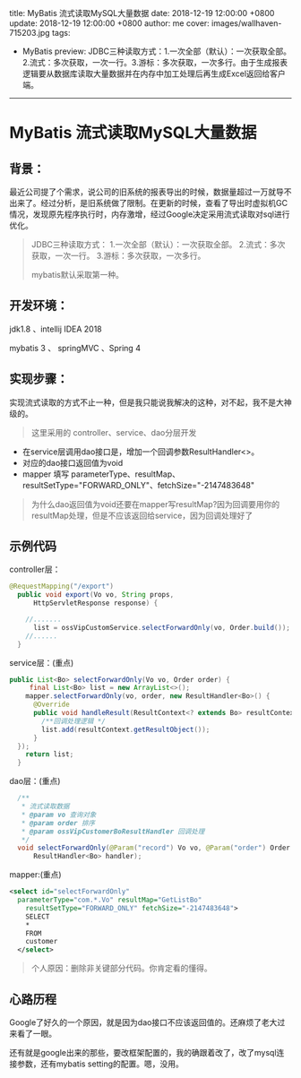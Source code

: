title: MyBatis 流式读取MySQL大量数据
date: 2018-12-19 12:00:00 +0800
update: 2018-12-19 12:00:00 +0800
author: me
cover: images/wallhaven-715203.jpg
tags:

  - MyBatis
preview:  JDBC三种读取方式：1.一次全部（默认）：一次获取全部。2.流式：多次获取，一次一行。3.游标：多次获取，一次多行。由于生成报表逻辑要从数据库读取大量数据并在内存中加工处理后再生成Excel返回给客户端。

---

#  MyBatis 流式读取MySQL大量数据

## 背景：

最近公司提了个需求，说公司的旧系统的报表导出的时候，数据量超过一万就导不出来了。经过分析，是旧系统做了限制。在更新的时候，查看了导出时虚拟机GC情况，发现原先程序执行时，内存激增，经过Google决定采用流式读取对sql进行优化。

> JDBC三种读取方式：
> 1.一次全部（默认）：一次获取全部。
> 2.流式：多次获取，一次一行。
> 3.游标：多次获取，一次多行。
>
> mybatis默认采取第一种。

## 开发环境：

jdk1.8 、intellij IDEA 2018

mybatis 3 、 springMVC 、Spring 4

## 实现步骤：

实现流式读取的方式不止一种，但是我只能说我解决的这种，对不起，我不是大神级的。

> 这里采用的 controller、service、dao分层开发

* 在service层调用dao接口是，增加一个回调参数ResultHandler<>。
* 对应的dao接口返回值为void
* mapper 填写 parameterType、resultMap、resultSetType="FORWARD_ONLY"、fetchSize="-2147483648"

> 为什么dao返回值为void还要在mapper写resultMap?因为回调要用你的resultMap处理，但是不应该返回给service，因为回调处理好了

## 示例代码

controller层：

```java
@RequestMapping("/export")
  public void export(Vo vo, String props,
      HttpServletResponse response) {

    //.......
      list = ossVipCustomService.selectForwardOnly(vo, Order.build());
    //......
  }
```

service层：(重点)

```java
public List<Bo> selectForwardOnly(Vo vo, Order order) {
     final List<Bo> list = new ArrayList<>();
    mapper.selectForwardOnly(vo, order, new ResultHandler<Bo>() {
      @Override
      public void handleResult(ResultContext<? extends Bo> resultContext) {
        /**回调处理逻辑 */
        list.add(resultContext.getResultObject());
      }
  });
    return list;
  }
```

dao层：(重点)

```java
  /**
   * 流式读取数据
   * @param vo 查询对象
   * @param order 排序
   * @param ossVipCustomerBoResultHandler 回调处理
   */
  void selectForwardOnly(@Param("record") Vo vo, @Param("order") Order order,
      ResultHandler<Bo> handler);
```

mapper:(重点)

```xml
<select id="selectForwardOnly"
  parameterType="com.*.Vo" resultMap="GetListBo"
    resultSetType="FORWARD_ONLY" fetchSize="-2147483648">
    SELECT
    *
    FROM
    customer
  </select>
```

> 个人原因：删除非关键部分代码。你肯定看的懂得。

## 心路历程

Google了好久的一个原因，就是因为dao接口不应该返回值的。还麻烦了老大过来看了一眼。

还有就是google出来的那些，要改框架配置的，我的确跟着改了，改了mysql连接参数，还有mybatis setting的配置。嗯，没用。